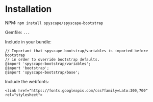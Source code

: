 # Installation

NPM:
`npm install spyscape/spyscape-bootstrap`

Gemfile:
`...`

Include in your bundle:

```
// Important that spyscape-bootstrap/variables is imported before bootstrap
// in order to override bootstrap defaults.
@import 'spyscape-bootstrap/variables';
@import 'bootstrap';
@import 'spyscape-bootstrap/base';
```

Include the webfonts:

```
<link href="https://fonts.googleapis.com/css?family=Lato:300,700" rel="stylesheet">
```
